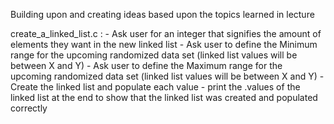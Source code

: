 Building upon and creating ideas based upon the topics learned in lecture

create_a_linked_list.c :
    - Ask user for an integer that signifies the amount of elements they want in the new linked list
    - Ask user to define the Minimum range for the upcoming randomized data set (linked list values will be between X and Y)
    - Ask user to define the Maximum range for the upcoming randomized data set (linked list values will be between X and Y)
    - Create the linked list and populate each value
    - print the .values of the linked list at the end to show that the linked list was created and populated correctly
